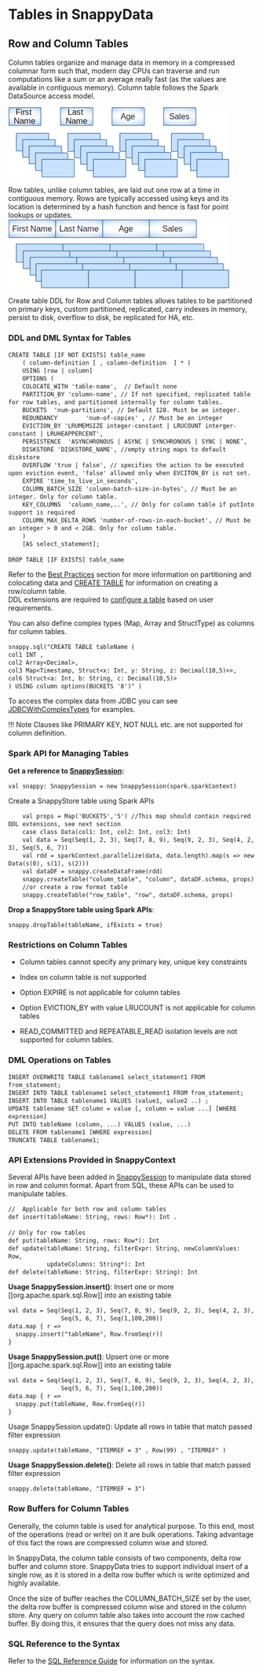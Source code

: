 <a id="markdown_link_row_and_column_tables"></a>
# Tables in SnappyData
## Row and Column Tables
Column tables organize and manage data in memory in a compressed columnar form such that, modern day CPUs can traverse and run computations like a sum or an average really fast (as the values are available in contiguous memory). Column table follows the Spark DataSource access model.

![Column Table](../Images/column_table.png)

Row tables, unlike column tables, are laid out one row at a time in contiguous memory. Rows are typically accessed using keys and its location is determined by a hash function and hence is fast for point lookups or updates.
![Column Table](../Images/row_table.png)

Create table DDL for Row and Column tables allows tables to be partitioned on primary keys, custom partitioned, replicated, carry indexes in memory, persist to disk, overflow to disk, be replicated for HA, etc.

### DDL and DML Syntax for Tables
```no-highlight
CREATE TABLE [IF NOT EXISTS] table_name 
    ( column-definition	[ , column-definition  ] * )	
    USING [row | column]
    OPTIONS (
    COLOCATE_WITH 'table-name',  // Default none
    PARTITION_BY 'column-name', // If not specified, replicated table for row tables, and partitioned internally for column tables.
    BUCKETS  'num-partitions', // Default 128. Must be an integer.
    REDUNDANCY        'num-of-copies' , // Must be an integer
    EVICTION_BY 'LRUMEMSIZE integer-constant | LRUCOUNT interger-constant | LRUHEAPPERCENT',
    PERSISTENCE  'ASYNCHRONOUS | ASYNC | SYNCHRONOUS | SYNC | NONE’,
    DISKSTORE 'DISKSTORE_NAME', //empty string maps to default diskstore
    OVERFLOW 'true | false', // specifies the action to be executed upon eviction event, 'false' allowed only when EVCITON_BY is not set.
    EXPIRE 'time_to_live_in_seconds',
    COLUMN_BATCH_SIZE 'column-batch-size-in-bytes', // Must be an integer. Only for column table.
	KEY_COLUMNS  'column_name,..', // Only for column table if putInto support is required
    COLUMN_MAX_DELTA_ROWS 'number-of-rows-in-each-bucket', // Must be an integer > 0 and < 2GB. Only for column table.
	)
	[AS select_statement];

DROP TABLE [IF EXISTS] table_name
```

Refer to the [Best Practices](../best_practices/design_schema.md) section for more information on partitioning and colocating data and [CREATE TABLE](http://snappydatainc.github.io/snappydata/reference/sql_reference/create-table) for information on creating a row/column table.</br>
DDL extensions are required to [configure a table](http://snappydatainc.github.io/snappydata/reference/sql_reference/create-table/#ddl) based on user requirements. 

You can also define complex types (Map, Array and StructType) as columns for column tables. 

```no-highlight
snappy.sql("CREATE TABLE tableName (
col1 INT , 
col2 Array<Decimal>, 
col3 Map<Timestamp, Struct<x: Int, y: String, z: Decimal(10,5)>>, 
col6 Struct<a: Int, b: String, c: Decimal(10,5)>
) USING column options(BUCKETS '8')" )
```

To access the complex data from JDBC you can see [JDBCWithComplexTypes](https://github.com/SnappyDataInc/snappydata/blob/master/examples/src/main/scala/org/apache/spark/examples/snappydata/JDBCWithComplexTypes.scala) for examples.

!!! Note 
	Clauses like PRIMARY KEY, NOT NULL etc. are not supported for column definition.

### Spark API for Managing Tables

**Get a reference to [SnappySession](http://snappydatainc.github.io/snappydata/apidocs/#org.apache.spark.sql.SnappySession):**

    val snappy: SnappySession = new SnappySession(spark.sparkContext)

Create a SnappyStore table using Spark APIs

```no-highlight
    val props = Map('BUCKETS','5') //This map should contain required DDL extensions, see next section
    case class Data(col1: Int, col2: Int, col3: Int)
    val data = Seq(Seq(1, 2, 3), Seq(7, 8, 9), Seq(9, 2, 3), Seq(4, 2, 3), Seq(5, 6, 7))
    val rdd = sparkContext.parallelize(data, data.length).map(s => new Data(s(0), s(1), s(2)))
    val dataDF = snappy.createDataFrame(rdd)
    snappy.createTable("column_table", "column", dataDF.schema, props)
    //or create a row format table
    snappy.createTable("row_table", "row", dataDF.schema, props)
```
**Drop a SnappyStore table using Spark APIs**:

    snappy.dropTable(tableName, ifExists = true)
    

### Restrictions on Column Tables

* Column tables cannot specify any primary key, unique key constraints

* Index on column table is not supported

* Option EXPIRE is not applicable for column tables

* Option EVICTION_BY with value LRUCOUNT is not applicable for column tables

* READ_COMMITTED and REPEATABLE_READ isolation levels are not supported for column tables.


### DML Operations on Tables

```no-highlight
INSERT OVERWRITE TABLE tablename1 select_statement1 FROM from_statement;
INSERT INTO TABLE tablename1 select_statement1 FROM from_statement;
INSERT INTO TABLE tablename1 VALUES (value1, value2 ..) ;
UPDATE tablename SET column = value [, column = value ...] [WHERE expression]
PUT INTO tableName (column, ...) VALUES (value, ...)
DELETE FROM tablename1 [WHERE expression]
TRUNCATE TABLE tablename1;
```

### API Extensions Provided in SnappyContext
Several APIs have been added in [SnappySession](http://snappydatainc.github.io/snappydata/apidocs/#org.apache.spark.sql.SnappySession) to manipulate data stored in row and column format. Apart from SQL, these APIs can be used to manipulate tables.

```no-highlight
//  Applicable for both row and column tables
def insert(tableName: String, rows: Row*): Int .

// Only for row tables
def put(tableName: String, rows: Row*): Int
def update(tableName: String, filterExpr: String, newColumnValues: Row, 
           updateColumns: String*): Int
def delete(tableName: String, filterExpr: String): Int
```

**Usage SnappySession.insert()**: Insert one or more [[org.apache.spark.sql.Row]] into an existing table

```no-highlight
val data = Seq(Seq(1, 2, 3), Seq(7, 8, 9), Seq(9, 2, 3), Seq(4, 2, 3),
               Seq(5, 6, 7), Seq(1,100,200))
data.map { r =>
  snappy.insert("tableName", Row.fromSeq(r))
}
```

**Usage SnappySession.put()**: Upsert one or more [[org.apache.spark.sql.Row]] into an existing table

```no-highlight
val data = Seq(Seq(1, 2, 3), Seq(7, 8, 9), Seq(9, 2, 3), Seq(4, 2, 3),
               Seq(5, 6, 7), Seq(1,100,200))
data.map { r =>
  snappy.put(tableName, Row.fromSeq(r))
}
```

Usage SnappySession.update(): Update all rows in table that match passed filter expression

```no-highlight
snappy.update(tableName, "ITEMREF = 3" , Row(99) , "ITEMREF" )
```


**Usage SnappySession.delete()**: Delete all rows in table that match passed filter expression

```no-highlight
snappy.delete(tableName, "ITEMREF = 3")
```

### Row Buffers for Column Tables

Generally, the column table is used for analytical purpose. To this end, most of the operations (read or write) on it are bulk operations. Taking advantage of this fact the rows are compressed column wise and stored.

In SnappyData, the column table consists of two components, delta row buffer and column store. SnappyData tries to support individual insert of a single row, as it is stored in a delta row buffer which is write optimized and highly available.

Once the size of buffer reaches the COLUMN_BATCH_SIZE set by the user, the delta row buffer is compressed column wise and stored in the column store.
Any query on column table also takes into account the row cached buffer. By doing this, it ensures that the query does not miss any data.

### SQL Reference to the Syntax

Refer to the [SQL Reference Guide](http://snappydatainc.github.io/snappydata/sql_reference) for information on the syntax.

